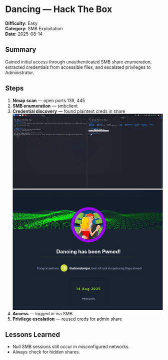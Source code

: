 # Dancing — Hack The Box

**Difficulty:** Easy  
**Category:** SMB Exploitation  
**Date:** 2025-08-14

## Summary
Gained initial access through unauthenticated SMB share enumeration, extracted credentials from accessible files, and escalated privileges to Administrator.

## Steps
1. **Nmap scan** — open ports 139, 445
2. **SMB enumeration** — smbclient
3. **Credential discovery** — found plaintext creds in share
   ![Credential found](ss1.png)
   ![Flag Submission](ss2.png)
4. **Access** — logged in via SMB
5. **Privilege escalation** — reused creds for admin share

## Lessons Learned
- Null SMB sessions still occur in misconfigured networks.
- Always check for hidden shares.
